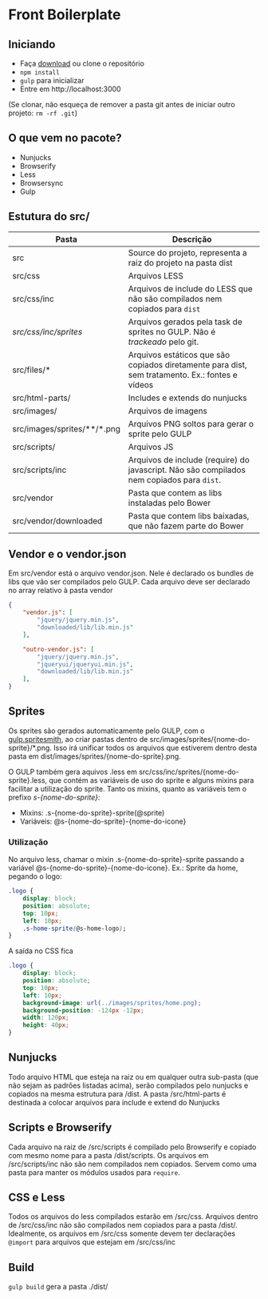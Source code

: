 # Front Boilerplate

## Iniciando
- Faça [download](https://github.com/guminidigital/front-boilerplate/releases) ou clone o repositório
- `npm install`
- `gulp` para inicializar
- Entre em http://localhost:3000

(Se clonar, não esqueça de remover a pasta git antes de iniciar outro projeto: `rm -rf .git`)

## O que vem no pacote?
- Nunjucks
- Browserify
- Less
- Browsersync
- Gulp

## Estutura do src/
| Pasta                         | Descrição                                                                                       |
|-------------------------------|-------------------------------------------------------------------------------------------------|
| src                           | Source do projeto, representa a raiz do projeto na pasta dist                                   |
| src/css                       | Arquivos LESS                                                                                   |
| src/css/inc                   | Arquivos de include do LESS que não são compilados nem copiados para `dist`                     |
| _src/css/inc/sprites_         | Arquivos gerados pela task de sprites no GULP. Não é _trackeado_ pelo git.                      |
| src/files/*                   | Arquivos estáticos que são copiados diretamente para dist, sem tratamento. Ex.: fontes e vídeos |
| src/html-parts/               | Includes e extends do nunjucks                                                                  |
| src/images/                   | Arquivos de imagens                                                                             |
| src/images/sprites/\*\*/*.png | Arquivos PNG soltos para gerar o sprite pelo GULP                                               |
| src/scripts/                  | Arquivos JS                                                                                     |
| src/scripts/inc               | Arquivos de include (require) do javascript. Não são compilados nem copiados para `dist`.       |
| src/vendor                    | Pasta que contem as libs instaladas pelo Bower                                                  |
| src/vendor/downloaded         | Pasta que contem libs baixadas, que não fazem parte do Bower                                    |


## Vendor e o vendor.json
Em src/vendor está o arquivo vendor.json. Nele é declarado os bundles de libs que vão ser compilados pelo GULP. Cada arquivo deve ser declarado no array relativo à pasta vendor

```JSON
{
	"vendor.js": [
		"jquery/jquery.min.js",
		"downloaded/lib/lib.min.js"
	],

	"outro-vendor.js": [
		"jquery/jquery.min.js",
		"jqueryui/jqueryui.min.js",
		"downloaded/lib/lib.min.js"
	],
}
```

## Sprites
Os sprites são gerados automaticamente pelo GULP, com o [gulp.spritesmith](https://github.com/twolfson/gulp.spritesmith), ao criar pastas dentro de src/images/sprites/{nome-do-sprite}/*.png. Isso irá unificar todos os arquivos que estiverem dentro desta pasta em dist/images/sprites/{nome-do-sprite}.png.

O GULP também gera aquivos .less em src/css/inc/sprites/{nome-do-sprite}.less, que contém as variáveis de uso do sprite e alguns mixins para facilitar a utilização do sprite. Tanto os mixins, quanto as variáveis tem o prefixo _s-{nome-do-sprite}_:

- Mixins: .s-{nome-do-sprite}-sprite(@sprite)
- Variáveis: @s-{nome-do-sprite}-{nome-do-icone}

### Utilização
No arquivo less, chamar o mixin .s-{nome-do-sprite}-sprite passando a variável @s-{nome-do-sprite}-{nome-do-icone}. Ex.: Sprite da home, pegando o logo: 

``` css
.logo {
	display: block;
	position: absolute;
	top: 10px;
	left: 10px;
	.s-home-sprite(@s-home-logo);
}
```

A saída no CSS fica

```css
.logo {
	display: block;
	position: absolute;
	top: 10px;
	left: 10px;
	background-image: url(../images/sprites/home.png);
	background-position: -124px -12px;
	width: 120px;
	height: 40px;
}
```

## Nunjucks
Todo arquivo HTML que esteja na raiz ou em qualquer outra sub-pasta (que não sejam as padrões listadas acima), serão compilados pelo nunjucks e copiados na mesma estrutura para /dist. A pasta /src/html-parts é destinada a colocar arquivos para include e extend do Nunjucks

## Scripts e Browserify
Cada arquivo na raiz de /src/scripts é compilado pelo Browserify e copiado com mesmo nome para a pasta /dist/scripts. Os arquivos em /src/scripts/inc não são nem compilados nem copiados. Servem como uma pasta para manter os módulos usados para `require`.

## CSS e Less
Todos os arquivos do less compilados estarão em /src/css. Arquivos dentro de /src/css/inc não são compilados nem copiados para a pasta /dist/. Idealmente, os arquivos em /src/css somente devem ter declarações `@import` para arquivos que estejam em /src/css/inc

## Build
`gulp build` gera a pasta ./dist/